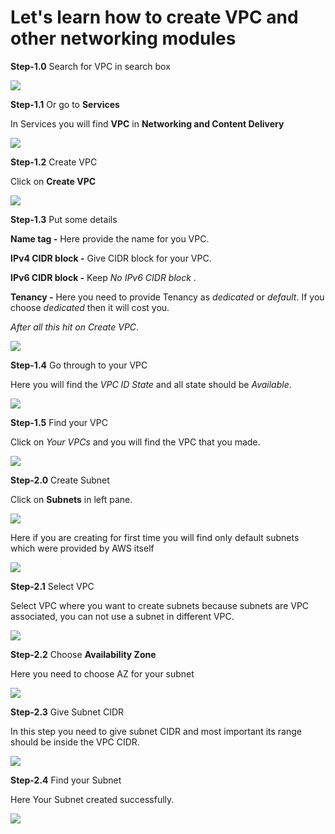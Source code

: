 # Let's learn how to create VPC and other networking modules

**Step-1.0** Search for VPC in search box

![](images/vpc-1.1.png)

**Step-1.1** Or go to **Services**

In Services you will find **VPC** in **Networking and Content Delivery**

![](images/vpc-1.2.png)

**Step-1.2** Create VPC

Click on **Create VPC**

![](images/vpc-1.3.png)

**Step-1.3** Put some details

**Name tag -** Here provide the name for you VPC.

**IPv4 CIDR block -** Give CIDR block for your VPC.

**IPv6 CIDR block -** Keep *No IPv6 CIDR block* .

**Tenancy -** Here you need to provide Tenancy as *dedicated* or *default*. If you choose *dedicated* then it will cost you.

*After all this hit on *Create VPC**.

![](images/vpc-1.4.png)

**Step-1.4** Go through to your VPC

Here you will find the *VPC ID* *State* and all state should be *Available*.

![](images/vpc-1.5.png)


**Step-1.5** Find your VPC

Click on *Your VPCs* and you will find the VPC that you made.

![](images/vpc-1.6.png)

**Step-2.0** Create Subnet

Click on **Subnets** in left pane.

![](images/subnet-1.1.png)

Here if you are creating for first time you will find only default subnets which were provided by AWS itself

![](images/subnet-1.2.png)

**Step-2.1** Select VPC

Select VPC where you want to create subnets because subnets are VPC associated, you can not use a subnet in different VPC.

![](images/subnet-1.3.png)

**Step-2.2** Choose **Availability Zone**

Here you need to choose AZ for your subnet

![](images/subnet-1.4.png)

**Step-2.3** Give Subnet CIDR

In this step you need to give subnet CIDR and most important its range should be inside the VPC CIDR.

![](images/subnet-1.5.png)

**Step-2.4** Find your Subnet

Here Your Subnet created successfully.

![](images/subnet-1.6.png)


